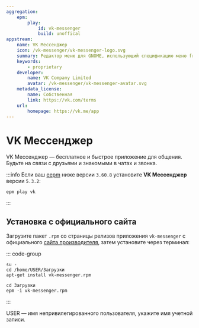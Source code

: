 ```yaml
---
aggregation:
    epm:
        play:
            id: vk-messenger
            build: unoffical
appstream:
    name: VK Мессенджер
    icon: /vk-messenger/vk-messenger-logo.svg
    summary: Редактор меню для GNOME, использующий спецификацию меню freedesktop.org.
    keywords: 
        - proprietary
    developer: 
        name: VK Company Limited
        avatar: /vk-messenger/vk-messenger-avatar.svg
    metadata_license: 
        name: Собственная
        link: https://vk.com/terms
    url: 
        homepage: https://vk.me/app
---
```




# VK Мессенджер

VK Мессенджер — бесплатное и быстрое приложение для общения. Будьте на связи с друзьями и знакомыми в чатах и звонка.

<!--@include: @apps/_parts/install/content-epm-play.md-->

:::info
Если ваш [eepm](/epm) ниже версии `3.60.8` установите **VK Мессенджер** версии `5.3.2`:

```shell
epm play vk
```
:::

## Установка с официального сайта 

Загрузите пакет `.rpm` со страницы релизов приложения `vk-messenger` с официального [сайта производителя](https://vk.me/app), затем установите через терминал:

::: code-group

```shell[apt-get]
su -
cd /home/USER/Загрузки
apt-get install vk-messenger.rpm

```
```shell[epm]
сd Загрузки
epm -i vk-messenger.rpm
```
:::

USER — имя непривилегированного пользователя, укажите имя учетной записи. 